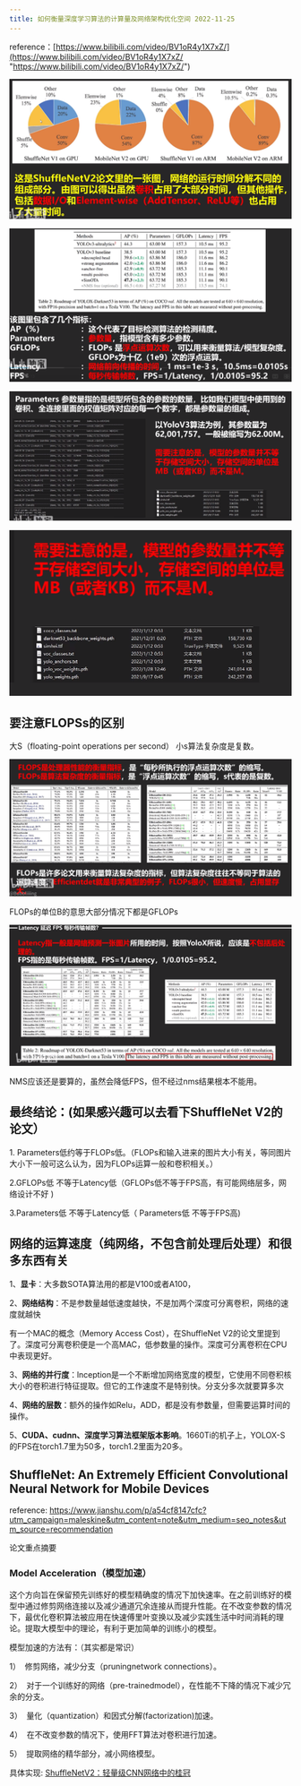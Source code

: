 ```yaml
---
title: 如何衡量深度学习算法的计算量及网络架构优化空间 2022-11-25
---
```


reference：[https://www.bilibili.com/video/BV1oR4y1X7xZ/](https://www.bilibili.com/video/BV1oR4y1X7xZ/ "https://www.bilibili.com/video/BV1oR4y1X7xZ/")

![](image/image_RBpqYawjFT.png)

![](image/image_avnno0EdDZ.png)

![](image/image_Af17x0iB57.png)

![](image/image_O7KnzHFblO.png)

## 要注意FLOPSs的区别

大S（floating-point operations per second） 小s算法复杂度是复数。

![](image/image_T9QsOUWXhi.png)

FLOPs的单位B的意思大部分情况下都是GFLOPs

![](image/image_L9ZgWuPJzN.png)

NMS应该还是要算的，虽然会降低FPS，但不经过nms结果根本不能用。

## 最终结论：(如果感兴趣可以去看下ShuffleNet V2的论文）

1\. Parameters低约等于FLOPs低。（FLOPs和输入进来的图片大小有关，等同图片大小下一般可这么认为，因为FLOPs运算一般和卷积相关。）

2.GFLOPs低 不等于Latency低（GFLOPs低不等于FPS高，有可能网络层多，网络设计不好 )

3.Parameters低 不等于Latency低（ Parameters低 不等于FPS高)

## 网络的运算速度（纯网络，不包含前处理后处理）和很多东西有关

1、**显卡**：大多数SOTA算法用的都是V100或者A100，

2、**网络结构**：不是参数量越低速度越快，不是加两个深度可分离卷积，网络的速度就越快

有一个MAC的概念（Memory Access Cost），在ShuffleNet V2的论文里提到了。深度可分离卷积便是一个高MAC，低参数量的操作。深度可分离卷积在CPU中表现更好。

3、**网络的并行度**：lnception是一个不断增加网络宽度的模型，它使用不同卷积核大小的卷积进行特征提取。但它的工作速度不是特别快。分支分多次就要算多次

4、**网络的层数**：额外的操作如Relu，ADD，都是没有参数量，但需要运算时间的操作。

5、**CUDA、cudnn、深度学习算法框架版本影响**。1660Ti的机子上，YOLOX-S的FPS在torch1.7里为50多，torch1.2里面为20多。

## ShuffleNet: An Extremely Efficient Convolutional Neural Network for Mobile Devices

reference: <https://www.jianshu.com/p/a54cf8147cfc?utm_campaign=maleskine&utm_content=note&utm_medium=seo_notes&utm_source=recommendation>

论文重点摘要

### Model Acceleration（模型加速）

这个方向旨在保留预先训练好的模型精确度的情况下加快速率。在之前训练好的模型中通过修剪网络连接以及减少通道冗余连接从而提升性能。在不改变参数的情况下，最优化卷积算法被应用在快速傅里叶变换以及减少实践生活中时间消耗的理论。提取大模型中的理论，有利于更加简单的训练小的模型。

模型加速的方法有：（其实都是常识）

1）  修剪网络，减少分支（pruningnetwork connections）。

2）  对于一个训练好的网络（pre-trainedmodel），在性能不下降的情况下减少冗余的分支。

3）  量化（quantization）和因式分解(factorization)加速。

4）  在不改变参数的情况下，使用FFT算法对卷积进行加速。

5）  提取网络的精华部分，减小网络模型。

具体实现: [ShuffleNetV2：轻量级CNN网络中的桂冠](https://zhuanlan.zhihu.com/p/48261931)
